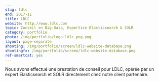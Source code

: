 ```yaml
---
slug: ldlc
end: 2017-11
title: LDLC
website: http://www.ldlc.com
topic: Conseil en Big-Data, Expertise Elasticsearch & SOLR
category: portfolio
photo: /img/portfolio/logo-ldlc-png.png
layout: page-separate
shooting: /img/portfolio/screen/ldlc-website-database.png
shootingfx: /img/portfolio/screen/ldlc-website-database.png
ref-smartcat: yes
---
```

Nous avons effectué une prestation de conseil pour LDLC, opérée par un expert Elasticsearch et SOLR directement chez notre client partenaire.